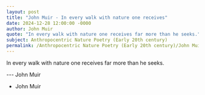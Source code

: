 ```yaml
---
layout: post
title: "John Muir - In every walk with nature one receives"
date: 2024-12-28 12:00:00 -0000
author: John Muir
quote: "In every walk with nature one receives far more than he seeks."
subject: Anthropocentric Nature Poetry (Early 20th century)
permalink: /Anthropocentric Nature Poetry (Early 20th century)/John Muir/John Muir - In every walk with nature one receives
---
```


In every walk with nature one receives far more than he seeks.

--- John Muir

- John Muir
